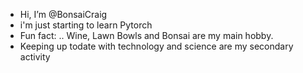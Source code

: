 - Hi, I’m @BonsaiCraig
- i'm just starting to learn Pytorch
- Fun fact: .. Wine, Lawn Bowls and Bonsai are my main hobby.
- Keeping up todate with technology and science are my secondary activity
  

<!---
BonsaiCraig/BonsaiCraig is a ✨ special ✨ repository because its `README.md` (this file) appears on your GitHub profile.
You can click the Preview link to take a look at your changes.
--->
